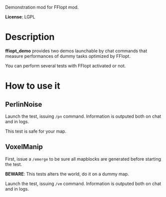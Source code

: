 Demonstration mod for FFIopt mod.

**License**: LGPL

# Description
**ffiopt_demo** provides two demos launchable by chat commands that measure performances of dummy tasks optimized by FFIopt.

You can perform several tests with FFIopt activated or not.

# How to use it
## PerlinNoise
Launch the test, issuing ```/pn``` command. Information is outputed both on chat and in logs.

This test is safe for your map.

## VoxelManip
First, issue a ```/emerge``` to be sure all mapblocks are generated before starting the test.

**BEWARE**: This tests alters the world, do it on a dummy map.

Launch the test, issuing ```/vm``` command. Information is outputed both on chat and in logs.
